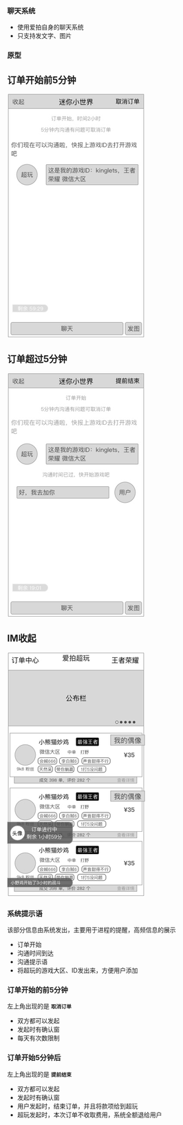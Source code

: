 ### 聊天系统
* 使用爱拍自身的聊天系统
* 只支持发文字、图片


### 原型
订单开始前5分钟
---
![IM-前5分钟](img/im.jpg)

订单超过5分钟
---
![IM-5分钟后](img/im-5分钟后.jpg)

IM收起
---
![IM收起](img/IM-收起.jpg)

### 系统提示语
该部分信息由系统发出，主要用于进程的提醒，高频信息的展示

* 订单开始
* 沟通时间到达
* 沟通提示语
* 将超玩的游戏大区、ID发出来，方便用户添加

### 订单开始的前5分钟
左上角出现的是 **`取消订单`**

* 双方都可以发起
* 发起时有确认窗
* 每天有次数限制

### 订单开始5分钟后
左上角出现的是 **`提前结束`**

* 双方都可以发起
* 发起时有确认窗
* 用户发起时，结束订单，并且将款项给到超玩
* 超玩发起时，本次订单不收取费用，系统全额退给用户